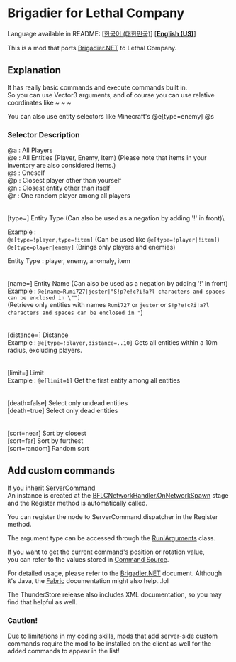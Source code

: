 # Brigadier for Lethal Company

Language available in README: [[한국어 (대한민국)](https://github.com/Rumi727/Brigadier-for-Lethal-Company/blob/main/Brigadier%20for%20Lethal%20Company/README-KO.md)] [[**English (US)**]](https://github.com/Rumi727/Brigadier-for-Lethal-Company/blob/main/Brigadier%20for%20Lethal%20Company/README.md)

[Brigadier.NET]: https://github.com/AtomicBlom/Brigadier.NET

This is a mod that ports [Brigadier.NET] to Lethal Company.

## Explanation

It has really basic commands and execute commands built in.\
So you can use Vector3 arguments, and of course you can use relative coordinates like ~ ~ ~

You can also use entity selectors like Minecraft's @e[type=enemy] @s

### Selector Description

@a : All Players\
@e : All Entities (Player, Enemy, Item) (Please note that items in your inventory are also considered items.)\
@s : Oneself\
@p : Closest player other than yourself\
@n : Closest entity other than itself\
@r : One random player among all players
\
\
\
[type=] Entity Type (Can also be used as a negation by adding '!' in front)\

Example :\
``@e[type=!player,type=!item]`` (Can be used like ``@e[type=!player|!item]``)\
``@e[type=player|enemy]`` (Brings only players and enemies)

Entity Type : player, enemy, anomaly, item
\
\
\
[name=] Entity Name (Can also be used as a negation by adding '!' in front)\
Example : ``@e[name=Rumi727|jester|"S!p?e!c?i!a?l characters and spaces can be enclosed in \""]``\
(Retrieve only entities with names ``Rumi727`` or ``jester`` or ``S!p?e!c?i!a?l characters and spaces can be enclosed in "``)
\
\
\
[distance=] Distance\
Example : ``@e[type=!player,distance=..10]`` Gets all entities within a 10m radius, excluding players.
\
\
\
[limit=] Limit\
Example : ``@e[limit=1]`` Get the first entity among all entities
\
\
\
[death=false] Select only undead entities\
[death=true] Select only dead entities
\
\
\
[sort=near] Sort by closest\
[sort=far] Sort by furthest\
[sort=random] Random sort

## Add custom commands

If you inherit [ServerCommand](https://github.com/Rumi727/Brigadier-for-Lethal-Company/blob/main/Brigadier%20for%20Lethal%20Company/API/ServerCommand.cs)\
An instance is created at the [BFLCNetworkHandler.OnNetworkSpawn](https://github.com/Rumi727/Brigadier-for-Lethal-Company/blob/main/Brigadier%20for%20Lethal%20Company/Networking/BFLCNetworkHandler.cs) stage and the Register method is automatically called.

You can register the node to ServerCommand.dispatcher in the Register method.

The argument type can be accessed through the [RuniArguments](https://github.com/Rumi727/Brigadier-for-Lethal-Company/blob/main/Brigadier%20for%20Lethal%20Company/API/Arguments/RuniArguments.cs) class.

If you want to get the current command's position or rotation value,\
you can refer to the values ​​stored in [Command Source](https://github.com/Rumi727/Brigadier-for-Lethal-Company/blob/main/Brigadier%20for%20Lethal%20Company/API/ServerCommandSource.cs).

For detailed usage, please refer to the [Brigadier.NET] document.
Although it's Java, the [Fabric](https://fabricmc.net/wiki/tutorial:commands) documentation might also help...lol

The ThunderStore release also includes XML documentation, so you may find that helpful as well.

### Caution!

Due to limitations in my coding skills, mods that add server-side custom commands require the mod to be installed on the client as well for the added commands to appear in the list!